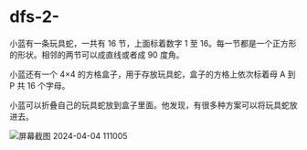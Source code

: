 # dfs-2-
小蓝有一条玩具蛇，一共有  16 节，上面标着数字  1 至 16。每一节都是一个正方形的形状。相邻的两节可以成直线或者成  90 度角。  

小蓝还有一个   4×4 的方格盒子，用于存放玩具蛇，盒子的方格上依次标着母  A 到  P 共   16 个字母。  

小蓝可以折叠自己的玩具蛇放到盒子里面。他发现，有很多种方案可以将玩具蛇放进去。

![屏幕截图 2024-04-04 111005](https://github.com/linbei-pro/dfs-2-/assets/148841405/df04a690-6754-475b-bbc9-f7ee001a4db6)

